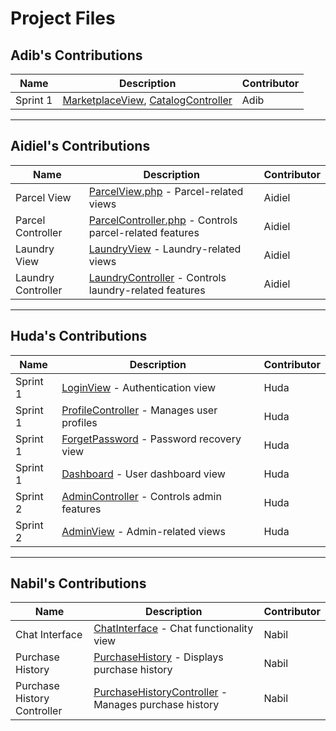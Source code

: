 # Project Files

## Adib's Contributions

| Name           | Description                                                                                 | Contributor    |
|----------------|---------------------------------------------------------------------------------------------|----------------|
| Sprint 1       | [MarketplaceView](resources/views/marketplace), [CatalogController](app/Http/Controllers/CatalogController.php) | Adib           |

---

## Aidiel's Contributions

| Name              | Description                                                                             | Contributor    |
|-------------------|-----------------------------------------------------------------------------------------|----------------|
| Parcel View       | [ParcelView.php](resources/views/parcels) - Parcel-related views                        | Aidiel         |
| Parcel Controller | [ParcelController.php](app/Http/Controllers/ParcelController.php) - Controls parcel-related features | Aidiel         |
| Laundry View      | [LaundryView](resources/views/laundry) - Laundry-related views                          | Aidiel         |
| Laundry Controller| [LaundryController](app/Http/Controllers/LaundryController.php) - Controls laundry-related features | Aidiel |

---

## Huda's Contributions

| Name              | Description                                                                             | Contributor    |
|-------------------|-----------------------------------------------------------------------------------------|----------------|
| Sprint 1        | [LoginView](resources/views/auth) - Authentication view                                 | Huda           |
| Sprint 1| [ProfileController](app/Http/Controllers/ProfileController.php) - Manages user profiles | Huda           |
| Sprint 1   | [ForgetPassword](resources/views/auth) - Password recovery view                         | Huda           |
| Sprint 1         | [Dashboard](resources/views/dashboard.blade.php) - User dashboard view                 | Huda           |
| Sprint 2  | [AdminController](app/Http/Controllers/AdminController.php) - Controls admin features   | Huda           |
| Sprint 2        | [AdminView](resources/views/admin) - Admin-related views                                | Huda           |

---

## Nabil's Contributions

| Name                    | Description                                                                       | Contributor    |
|-------------------------|-----------------------------------------------------------------------------------|----------------|
| Chat Interface          | [ChatInterface](resources/views/chat.blade.php) - Chat functionality view         | Nabil          |
| Purchase History        | [PurchaseHistory](resources/views/purchase-history.blade.php) - Displays purchase history | Nabil          |
| Purchase History Controller | [PurchaseHistoryController](app/Http/Controllers/PurchaseHistoryController.php) - Manages purchase history | Nabil |
